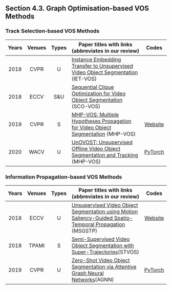 ## Section 4.3. Graph Optimisation-based VOS Methods

### Track Selection-based VOS Methods
|Years|Venues|Types|Paper titles with links (abbreviates in our review)|Codes|
|:-:|:-:|:-:|---|:-:|
|2018|CVPR|U|[Instance Embedding Transfer to Unsupervised Video Object Segmentation](https://openaccess.thecvf.com/content_cvpr_2018/papers/Li_Instance_Embedding_Transfer_CVPR_2018_paper.pdf) (IET-VOS)||
|2018|ECCV|S&U|[Sequential Clique Optimization for Video Object Segmentation](https://openaccess.thecvf.com/content_ECCV_2018/papers/Yeong_Jun_Koh_Sequential_Clique_Optimization_ECCV_2018_paper.pdf) (SCO-VOS)||
|2019|CVPR|S|[MHP-VOS: Multiple Hypotheses Propagation for Video Object Segmentation](https://openaccess.thecvf.com/content_CVPR_2019/papers/Xu_MHP-VOS_Multiple_Hypotheses_Propagation_for_Video_Object_Segmentation_CVPR_2019_paper.pdf) (MHP-VOS)|[Website](https://github.com/shuangjiexu/MHP-VOS)|
|2020|WACV|U|[UnOVOST: Unsupervised Offline Video Object Segmentation and Tracking](https://openaccess.thecvf.com/content_WACV_2020/papers/Luiten_UnOVOST_Unsupervised_Offline_Video_Object_Segmentation_and_Tracking_WACV_2020_paper.pdf) (MHP-VOS)|[PyTorch](https://github.com/idilesenzulfikar/UNOVOST)|

### Information Propagation-based VOS Methods
|Years|Venues|Types|Paper titles with links (abbreviates in our review)|Codes|
|:-:|:-:|:-:|---|:-:|
|2018|ECCV|U|[Unsupervised Video Object Segmentation using Motion Saliency-Guided Spatio-Temporal Propagation](https://openaccess.thecvf.com/content_ECCV_2018/papers/Yuan-Ting_Hu_Unsupervised_Video_Object_ECCV_2018_paper.pdf) (MSGSTP)|[Website](https://sites.google.com/view/unsupervisedvos)|
|2018|TPAMI|S|[Semi-Supervised Video Object Segmentation with Super-Trajectories](https://ieeexplore.ieee.org/abstract/document/8325298)(STVOS)||
|2019|CVPR|U|[Zero-Shot Video Object Segmentation via Attentive Graph Neural Networks](https://openaccess.thecvf.com/content_ICCV_2019/papers/Wang_Zero-Shot_Video_Object_Segmentation_via_Attentive_Graph_Neural_Networks_ICCV_2019_paper.pdf)(AGNN)|[PyTorch](https://github.com/carrierlxk/AGNN)|



